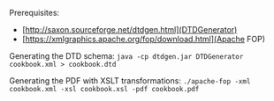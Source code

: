 
Prerequisites:
* [http://saxon.sourceforge.net/dtdgen.html](DTDGenerator)
* [https://xmlgraphics.apache.org/fop/download.html](Apache FOP)

Generating the DTD schema: `java -cp dtdgen.jar DTDGenerator cookbook.xml > cookbook.dtd`

Generating the PDF with XSLT transformations: `./apache-fop -xml cookbook.xml -xsl cookbook.xsl -pdf cookbook.pdf`
